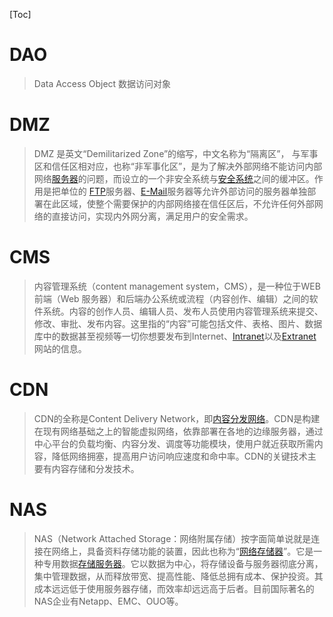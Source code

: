 

[Toc]

# DAO

> Data Access Object    数据访问对象

# DMZ

> DMZ 是英文“Demilitarized Zone”的缩写，中文名称为“隔离区”， 与军事区和信任区相对应，也称“非军事化区”，是为了解决外部网络不能访问内部网络[服务器](https://baike.baidu.com/item/服务器/100571)的问题，而设立的一个非安全系统与[安全系统](https://baike.baidu.com/item/安全系统/3131501)之间的缓冲区。作用是把单位的 [FTP](https://baike.baidu.com/item/FTP/13839)服务器、[E-Mail](https://baike.baidu.com/item/E-Mail/225278)服务器等允许外部访问的服务器单独部署在此区域，使整个需要保护的内部网络接在信任区后，不允许任何外部网络的直接访问，实现内外网分离，满足用户的安全需求。

# CMS

> 内容管理系统（content management system，CMS），是一种位于WEB前端（Web 服务器）和后端办公系统或流程（内容创作、编辑）之间的软件系统。内容的创作人员、编辑人员、发布人员使用内容管理系统来提交、修改、审批、发布内容。这里指的“内容”可能包括文件、表格、图片、数据库中的数据甚至视频等一切你想要发布到Internet、[Intranet](https://baike.baidu.com/item/Intranet/3247037)以及[Extranet](https://baike.baidu.com/item/Extranet/10579301)网站的信息。

# CDN

> CDN的全称是Content Delivery Network，即[内容分发网络](https://baike.baidu.com/item/内容分发网络/4034265)。CDN是构建在现有网络基础之上的智能虚拟网络，依靠部署在各地的边缘服务器，通过中心平台的负载均衡、内容分发、调度等功能模块，使用户就近获取所需内容，降低网络拥塞，提高用户访问响应速度和命中率。CDN的关键技术主要有内容存储和分发技术。

# NAS

> NAS（Network Attached Storage：网络附属存储）按字面简单说就是连接在网络上，具备资料存储功能的装置，因此也称为“[网络存储器](https://baike.baidu.com/item/网络存储器/9485387)”。它是一种专用数据[存储服务器](https://baike.baidu.com/item/存储服务器)。它以数据为中心，将存储设备与服务器彻底分离，集中管理数据，从而释放带宽、提高性能、降低总拥有成本、保护投资。其成本远远低于使用服务器存储，而效率却远远高于后者。目前国际著名的NAS企业有Netapp、EMC、OUO等。